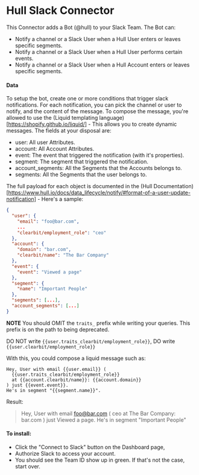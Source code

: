 # Hull Slack Connector

This Connector adds a Bot (@hull) to your Slack Team. The Bot can:

- Notify a channel or a Slack User when a Hull User enters or leaves specific segments.
- Notify a channel or a Slack User when a Hull User performs certain events.
- Notify a channel or a Slack User when a Hull Account enters or leaves specific segments.

#### Data

To setup the bot, create one or more conditions that trigger slack notifications.
For each notification, you can pick the channel or user to notify, and the content of the message.
To compose the message, you're allowed to use the (Liquid templating language)[https://shopify.github.io/liquid/] - This allows you to create dynamic messages. The fields at your disposal are:

- user: All user Attributes.
- account: All Account Attributes.
- event: The event that triggered the notification (with it's properties).
- segment: The segment that triggered the notification.
- account_segments: All the Segments that the Accounts belongs to.
- segments: All the Segments that the user belongs to.

The full payload for each object is documented in the (Hull Documentation)[https://www.hull.io/docs/data_lifecycle/notify/#format-of-a-user-update-notification] - Here's a sample:

```json
{
  "user": {
    "email": "foo@bar.com",
    ...
    "clearbit/employment_role": "ceo"
  },
  "account": {
    "domain": "bar.com",
    "clearbit/name": "The Bar Company"
  },
  "event": {
    "event": "Viewed a page"
  },
  "segment": {
    "name": "Important People"
  },
  "segments": [...],
  "account_segments": [...]
}
```

__NOTE__ You should OMIT the `traits_` prefix while writing your queries. This prefix is on the path to being deprecated.

DO NOT write `{{user.traits_clearbit/employment_role}}`, DO write `{{user.clearbit/employment_role}}`

With this, you could compose a liquid message such as:

```liquid
Hey, User with email {{user.email}} (
  {{user.traits_clearbit/employment_role}}
  at {{account.clearbit/name}}: {{account.domain}}
) just {{event.event}}.
He's in segment "{{segment.name}}".
```

Result: 

> Hey, User with email foo@bar.com (
  ceo at The Bar Company: bar.com
  ) just Viewed a page.
  He's in segment "Important People"



####  To install:

- Click the "Connect to Slack" button on the Dashboard page,
- Authorize Slack to access your account.
- You should see the Team ID show up in green. If that's not the case, start over.
